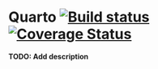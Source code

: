 # Quarto [![Build status](https://travis-ci.org/Musashi178/quarto_ex.svg?branch=master)](https://travis-ci.org/Musashi178/quarto_ex) [![Coverage Status](https://coveralls.io/repos/github/Musashi178/quarto_ex/badge.svg?branch=master)](https://coveralls.io/github/Musashi178/quarto_ex?branch=master)
**TODO: Add description**
